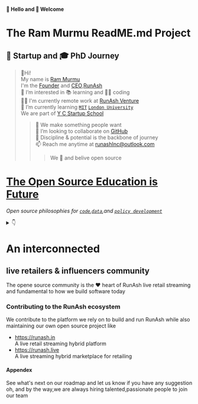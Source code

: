 **👋 Hello and 🎉 Welcome**
# The Ram Murmu ReadME.md Project 
## 🚀 Startup and 🎓 PhD Journey 

>👋Hi!<br>
My name is [Ram Murmu](https://github.com/in/linkedin.com)<br>I'm the [Founder](url) and [CEO](url),[RunAsh](https://runash.in)<br>
👀 I’m interested in 📚 learning and 🧑‍💻 coding<br>
🧑‍💻 I'm currently remote work at [RunAsh Venture](url)<br>
🌱 I’m currently learning  [`MIT`](https://mit.com) [`London University`](https://londonuniversity.com)<br>We are part of [Y C Startup School](www.ycombinator.com)<br>
>>📝 We make something people want<br>
💞️ I’m looking to collaborate on [GitHub](github.com/rammurmu)<br>
🧘 Discipline & potential is the backbone of journey<br>
📫 Reach me anytime at runashInc@outlook.com<br>
>>>We 💖 and belive open source 
# [The Open Source Education is Future](https://en.m.wikipedia.org/wiki/Massive_open_online_course)
*Open source philosophies for [`code`](),[`data`](),and [`policy development`]()*
<details><Summary>👇</Summary>
<p>
Coding language

```ruby
   
   
Larn more
```

```javascript


Learn more
```

```typescript


Learn more
```

```markdown

Learm more
```

</p>
</details>

# An interconnected 
## live retailers & influencers community 
The opene source community is the ❤️ heart of RunAsh live retail streaming and fundamental to how we build software today
<br>
### Contributing to the RunAsh ecosystem<br>
We contribute to the platform we rely on to build and run RunAsh while also maintaining our own open source project like<br>
- https://runash.in <br>A live retail streaming hybrid platform<br>
- https://runash.live <br>A live streaming hybrid marketplace for retailing 
#### Appendex
See what's next on our roadmap and let us know if you have any suggestion oh, and by the way,we are always hiring talented,passionate people to join our team
<!---

Ram Murmu/rammurmu is a ✨ special ✨ repository because its `README.md` (this file) appears on your GitHub profile.

You can click the Preview link to take a look at your changes.

--->

